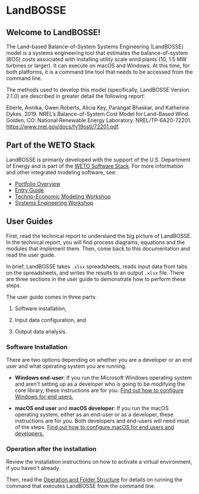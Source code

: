 # LandBOSSE

## Welcome to LandBOSSE!

The Land-based Balance-of-System Systems Engineering (LandBOSSE) model is a systems engineering tool that estimates the balance-of-system (BOS) costs associated with installing utility scale wind plants (10, 1.5 MW turbines or larger). It can execute on macOS and Windows. At this time, for both platforms, it is a command line tool that needs to be accessed from the command line.

The methods used to develop this model (specifically, LandBOSSE Version 2.1.0) are described in greater detail the following report:

Eberle, Annika, Owen Roberts, Alicia Key, Parangat Bhaskar, and Katherine Dykes.
2019. NREL’s Balance-of-System Cost Model for Land-Based Wind. Golden, CO:
National Renewable Energy Laboratory. NREL/TP-6A20-72201.
https://www.nrel.gov/docs/fy19osti/72201.pdf.


## Part of the WETO Stack

LandBOSSE is primarily developed with the support of the U.S. Department of Energy and is part of the [WETO Software Stack](https://nrel.github.io/WETOStack). For more information and other integrated modeling software, see:
- [Portfolio Overview](https://nrel.github.io/WETOStack/portfolio_analysis/overview.html)
- [Entry Guide](https://nrel.github.io/WETOStack/_static/entry_guide/index.html)
- [Techno-Economic Modeling Workshop](https://nrel.github.io/WETOStack/workshops/user_workshops_2024.html#tea-and-cost-modeling)
- [Systems Engineering Workshop](https://nrel.github.io/WETOStack/workshops/user_workshops_2024.html#systems-engineering)


## User Guides

First, read the technical report to understand the big picture of LandBOSSE. In the technical report, you will find process diagrams, equations and the modules that implement them. Then, come back to this documentation and read the user guide.

In brief, LandBOSSE takes `.xlsx` spreadsheets, reads input data from tabs on the spreadsheets, and writes the results to an output `.xlsx` file. There are three sections in the user guide to demonstrate how to perform these steps.

The user guide comes in three parts:

1. Software installation,

2. Input data configuration, and

3. Output data analysis.

### Software Installation

There are two options depending on whether you are a developer or an end user and what operating system you are running.

- **Windows end-user**: If you run the Microsoft Windows operating system and aren't setting up as a developer who is going to be modifying the core library, these instructions are for you. [Find out how to configure Windows for end users.](installation_instructions/windows_end_user.md)

- **macOS end user** and **macOS developer**: If you run the macOS operating system, either as an end-user or as a developer, these instructions are for you. Both developers and end-users will need most of the steps. [Find out how to configure macOS for end users and developers.](installation_instructions/macos_developer.md)

### Operation after the installation

Review the installation instructions on how to activate a virtual environment, if you haven't already.

Then, read the [Operation and Folder Structure](installation_instructions/operation_and_folder_structure.md) for details on running the command that executes LandBOSSE from the command line.
